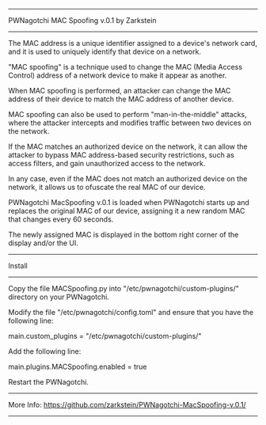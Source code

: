 *****
PWNagotchi MAC Spoofing v.0.1 by Zarkstein
*****

The MAC address is a unique identifier assigned to a device's network card, and it is used to uniquely identify that device on a network.

"MAC spoofing" is a technique used to change the MAC (Media Access Control) address of a network device to make it appear as another.

When MAC spoofing is performed, an attacker can change the MAC address of their device to match the MAC address of another device.

MAC spoofing can also be used to perform "man-in-the-middle" attacks, where the attacker intercepts and modifies traffic between two devices on the network.

If the MAC matches an authorized device on the network, it can allow the attacker to bypass MAC address-based security restrictions, such as access filters, and gain unauthorized access to the network.

In any case, even if the MAC does not match an authorized device on the network, it allows us to ofuscate the real MAC of our device.

PWNagotchi MacSpoofing v.0.1 is loaded when PWNagotchi starts up and replaces the original MAC of our device, assigning it a new random MAC that changes every 60 seconds.

The newly assigned MAC is displayed in the bottom right corner of the display and/or the UI.


*****
Install
*****


Copy the file MACSpoofing.py into "/etc/pwnagotchi/custom-plugins/" directory on your PWNagotchi.

Modify the file "/etc/pwnagotchi/config.toml" and ensure that you have the following line:

main.custom_plugins = "/etc/pwnagotchi/custom-plugins/"

Add the following line:

main.plugins.MACSpoofing.enabled = true

Restart the PWNagotchi.


*****
More Info: 
https://github.com/zarkstein/PWNagotchi-MacSpoofing-v.0.1/
*****




